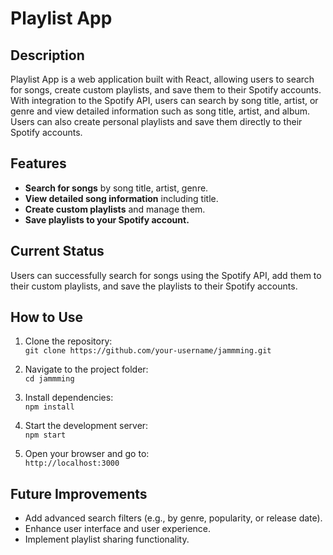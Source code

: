 # Playlist App

## Description

Playlist App is a web application built with React, allowing users to search for songs, create custom playlists, and save them to their Spotify accounts. With integration to the Spotify API, users can search by song title, artist, or genre and view detailed information such as song title, artist, and album. Users can also create personal playlists and save them directly to their Spotify accounts.

## Features

- **Search for songs** by song title, artist, genre.
- **View detailed song information** including title.
- **Create custom playlists** and manage them.
- **Save playlists to your Spotify account.**

## Current Status

Users can successfully search for songs using the Spotify API, add them to their custom playlists, and save the playlists to their Spotify accounts.  

## How to Use

1. Clone the repository:  
   `git clone https://github.com/your-username/jammming.git`
   
2. Navigate to the project folder:  
   `cd jammming`

3. Install dependencies:  
   `npm install`

4. Start the development server:  
   `npm start`

5. Open your browser and go to:  
   `http://localhost:3000`

## Future Improvements

- Add advanced search filters (e.g., by genre, popularity, or release date).
- Enhance user interface and user experience.
- Implement playlist sharing functionality.
